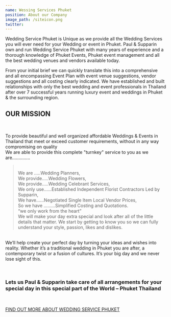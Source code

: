 ```yaml
---
name: Wessing Services Phuket
position: About our Company
image_path: /siteicon.png
twitter:
---
```


Wedding Service Phuket is Unique as we provide all the Wedding Services you will ever need for your Wedding or event in Phuket. Paul & Supparin own and run Wedding Service Phuket with many years of experience and a thorough knowledge of Phuket Events, Phuket event management and all the best wedding venues and vendors available today.

From your initial brief we can quickly translate this into a comprehensive and all encompassing Event Plan with event venue suggestions, vendor suggestions and all costing clearly indicated. We have established and built relationships with only the best wedding and event professionals in Thailand after over 7 successful years running luxury event and weddings in Phuket & the surrounding region.

## OUR MISSION

&nbsp;

To provide beautiful and well organized affordable Weddings & Events in Thailand that meet or exceed customer requirements, without in any way compromising on quality<br>We are able to provide this complete "turnkey" service to you as we are…………..

> <br>We are …..Wedding Planners,<br>We provide…..Wedding Flowers,<br>We provide…..Wedding Celebrant Services,<br>We only use……Established Independent Florist Contractors Led by Supparin,<br>We have……Negotiated Single Item Local Vendor Prices,<br>So we have ………Simplified Costing and Quotations.<br>“we only work from the heart”<br>We will make your day extra special and look after all of the little details that matter. We start by getting to know you so we can fully understand your style, passion, likes and dislikes.

<br>We’ll help create your perfect day by turning your ideas and wishes into reality. Whether it’s a traditional wedding in Phuket you are after, a contemporary twist or a fusion of cultures. It’s your big day and we never lose sight of this.

&nbsp;

### Lets us Paul & Supparin take care of all arrangements for your special day in this special part of the World – Phuket Thailand

&nbsp;

[FIND OUT MORE ABOUT WEDDING SERVICE PHUKET](https://www.weddingplannersphuket.com/)

&nbsp;

&nbsp;
